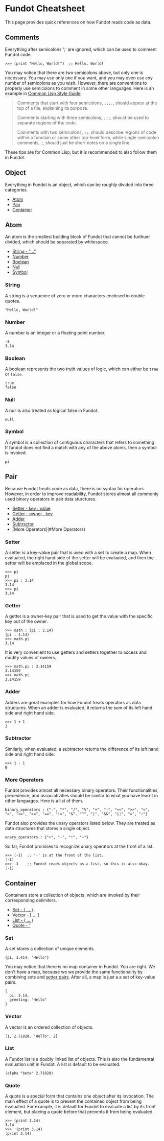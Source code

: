 # Fundot Cheatsheet

This page provides quick references on how Fundot reads code as data.

## Comments

Everything after semicolons ';' are ignored, which can be used to comment Fundot code.

```Fundot
>>> (print "Hello, World!")  ;; Hello, World!
```

You may notice that there are two semicolons above, but only one is necessary. You may use only one if you want, and you may even use any number of semicolons as you wish. However, there are conventions to properly use semicolons to comment in some other languages. Here is an example in [Common Lisp Style Guide](https://lisp-lang.org/style-guide/#comment-hierarchy).

>Comments that start with four semicolons, `;;;;`, should appear at the top of a file, explaining its purpose.
>
>Comments starting with three semicolons, `;;;`, should be used to separate regions of the code.
>
>Comments with two semicolons, `;;`, should describe regions of code within a function or some other top-level form, while single-semicolon comments, `;`, should just be short notes on a single line.

These tips are for Common Lisp, but it is recommended to also follow them in Fundot.

## Object

Everything in Fundot is an object, which can be roughly divided into three categories.

* [Atom](#Atom)
* [Pair](#Pair)
* [Container](#Container)

## Atom

An atom is the smallest building block of Fundot that cannot be furthuer divided, which should be separated by whitespace.

* [String - "..."](#String)
* [Number](#Number)
* [Boolean](#Boolean)
* [Null](#Null)
* [Symbol](#Symbol)

### String

A string is a sequence of zero or more characters enclosed in double quotes.

```Fundot
"Hello, World!"
```

### Number

A number is an integer or a floating point number.

```Fundot
-5
3.14
```

### Boolean

A boolean represents the two truth values of logic, which can either be `true` or `false`.

```Fundot
true
false
```

### Null

A null is also treated as logical false in Fundot.

```Fundot
null
```

### Symbol

A symbol is a collection of contiguous characters that refers to something. If fundot does not find a match with any of the above atoms, then a symbol is invoked.

```Fundot
pi
```

## Pair

Because Fundot treats code as data, there is no syntax for operators. However, in order to improve readability, Fundot stores almost all commonly used binary operators in pair data sturctures.

* [Setter - key : value](#Setter)
* [Getter - owner . key](#Getter)
* [Adder](#Adder)
* [Subtractor](#Subtractor)
* [More Operators](#More Operators)

### Setter

A setter is a key-value pair that is used with a set to create a map. When evaluated, the right hand side of the setter will be evaluated, and then the setter will be emplaced in the global scope.

```Fundot
>>> pi
pi
>>> pi : 3.14
3.14
>>> pi
3.14
```

### Getter

A getter is a owner-key pair that is used to get the value with the specific key out of the owner.

```Fundot
>>> math : {pi : 3.14}
{pi : 3.14}
>>> math.pi
3.14
```

It is very convenient to use getters and setters together to access and modify values of owners.

```Fundot
>>> math.pi : 3.14159
3.14159
>>> math.pi
3.14159
```

### Adder

Adders are great examples for how Fundot treats operators as data structures. When an adder is evaluated, it returns the sum of its left hand side and right hand side.

```Fundot
>>> 1 + 1
2
```

### Subtractor

Similarly, when evaluated, a subtractor returns the difference of its left hand side and right hand side.

```Fundot
>>> 1 - 1
0
```

### More Operators

Fundot provides almost all necessary binary operators. Their functionalities, precedence, and associativities should be similar to what you have learnt in other languages. Here is a list of them.

```Fundot
binary_operators : {".", "*", "/", "%", "+", "-", "<<", ">>", "<", ">", "<=", ">=", "==", "!=", "&", "^", "|", "&&", "||", "=", ":"}
```

Fundot also provides the unary operators listed below. They are treated as data structures that stores a single object.

```Fundot
unary_operators : {"+", "-", "!", "~"}
```

So far, Fundot promises to recognize unary operators at the front of a list.

```Fundot
>>> (-1)  ;; '-' is at the front of the list.
(-1)
>>> -1    ;; Fundot reads objects as a list, so this is also okay.
(-1)
```



## Container

Containers store a collection of objects, which are invoked by their corresponding delimiters.

* [Set - { ... }](#Set)
* [Vector - [ ... ]](#Vector)
* [List - ( ... )](#List)
* [Quote - '](#Quote)

### Set

A set stores a collection of unique elements.

```Fundot
{pi, 1.414, "Hello"}
```

You may notice that there is no map container in Fundot. You are right. We don't have a map, because we we provide the same functionality by combining sets and [setter pairs](#Setter). After all, a map is just a a set of key-value pairs.

```Fundot
{
  pi: 3.14,
  greeting: "Hello"
}
```

### Vector

A vector is an ordered collection of objects.

```Fundot
[1, 2.71828, "Hello", 2]
```

### List

A Fundot list is a doubly linked list of objects. This is also the fundamental evaluation unit in Fundot. A list is default to be evaluated.

```Fundot
(alpha "beta" 2.71828)
```

### Quote

A quote is a special form that contains one object after its invocation. The main effect of a quote is to prevent the contained object from being evaluated. For example, it is default for Fundot to evaluate a list by its front element, but placing a quote before that prevents it from being evaluated.

```Fundot
>>> (print 3.14)
3.14
>>> '(print 3.14)
(print 3.14)
```
